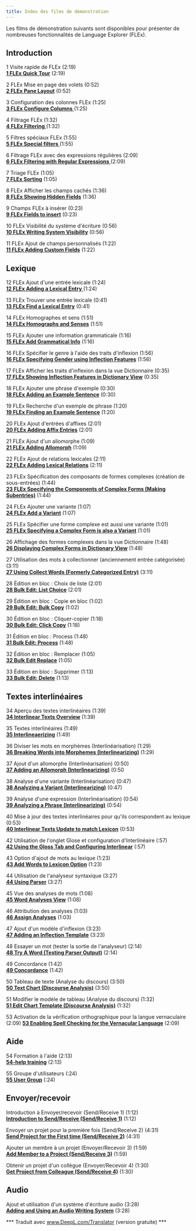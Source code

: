 ```yaml
---
title: Index des films de démonstration
---
```

Les films de démonstration suivants sont disponibles pour présenter de nombreuses fonctionnalités de Language Explorer (FLEx).

## Introduction
1 Visite rapide de FLEx (2:19)  
[**1 FLEx Quick Tour**](https://vimeo.com/showcase/3123523/video/111419885) (2:19)

2 FLEx Mise en page des volets (0:52)  
[**2 FLEx Pane Layout**](https://vimeo.com/showcase/3123523/video/111419886) (0:52)

3 Configuration des colonnes FLEx (1:25)  
[**3 FLEx Configure Columns** ](https://vimeo.com/showcase/3123523/video/111419888)(1:25)

4 Filtrage FLEx (1:32)  
[**4 FLEx Filtering** ](https://vimeo.com/showcase/3123523/video/111419890)(1:32)

5 Filtres spéciaux FLEx (1:55)  
[**5 FLEx Special filters** ](https://vimeo.com/showcase/3123523/video/111419891)(1:55)

6 Filtrage FLEx avec des expressions régulières (2:09)  
[**6 FLEx Filtering with Regular Expressions** ](https://vimeo.com/showcase/3123523/video/111421267)(2:09)

7 Triage FLEx (1:05)  
[**7 FLEx Sorting**](https://vimeo.com/showcase/3123523/video/111421269) (1:05)

8 FLEx Afficher les champs cachés (1:36)  
[**8 FLEx Showing Hidden Fields**](https://vimeo.com/showcase/3123523/video/111421271) (1:36)

9 Champs FLEx à insérer (0:23)  
[**9 FLEx Fields to insert**](https://vimeo.com/showcase/3123523/video/111421272) (0:23)

10 FLEx Visibilité du système d'écriture (0:56)  
[**10 FLEx Writing System Visibility**](https://vimeo.com/showcase/3123523/video/111421275) (0:56)

11 FLEx Ajout de champs personnalisés (1:22)  
[**11 FLEx Adding Custom Fields**](https://vimeo.com/showcase/3123523/video/111522255) (1:22)

## Lexique

12 FLEx Ajout d'une entrée lexicale (1:24)  
[**12 FLEx Adding a Lexical Entry** ](https://vimeo.com/showcase/3123523/video/111522254)(1:24)

13 FLEx Trouver une entrée lexicale (0:41)  
[**13 FLEx Find a Lexical Entry**](https://vimeo.com/showcase/3123523/video/111522253) (0:41)

14 FLEx Homographes et sens (1:51)  
[**14 FLEx Homographs and Senses**](https://vimeo.com/showcase/3123523/video/111522256) (1:51)

15 FLEx Ajouter une information grammaticale (1:16)  
[**15 FLEx Add Grammatical Info**](https://vimeo.com/showcase/3123523/video/116262072) (1:16)

16 FLEx Spécifier le genre à l'aide des traits d'inflexion (1:56)  
[**16 FLEx Specifying Gender using Inflection Features**](https://vimeo.com/showcase/3123523/video/116262073) (1:56)

17 FLEx Afficher les traits d'inflexion dans la vue Dictionnaire (0:35)  
[**17 FLEx Showing Inflection Features in Dictionary View**](https://vimeo.com/showcase/3123523/video/116262074) (0:35)

18 FLEx Ajouter une phrase d'exemple (0:30)  
[**18 FLEx Adding an Example Sentence**](https://vimeo.com/showcase/3123523/video/116262081) (0:30)

19 FLEx Recherche d'un exemple de phrase (1:20)  
[**19 FLEx Finding an Example Sentence**](https://vimeo.com/showcase/3123523/video/116262082) (1:20)

20 FLEx Ajout d'entrées d'affixes (2:01)  
[**20 FLEx Adding Affix Entries**](https://vimeo.com/showcase/3123523/video/116264098) (2:01)

21 FLEx Ajout d'un allomorphe (1:09)  
[**21 FLEx Adding Allomorph**](https://vimeo.com/showcase/3123523/video/116264100) (1:09)

22 FLEx Ajout de relations lexicales (2:11)  
[**22 FLEx Adding Lexical Relations**](https://vimeo.com/showcase/3123523/video/116264101) (2:11)

23 FLEx Spécification des composants de formes complexes (création de sous-entrées) (1:44)  
[**23 FLEx Specifying the Components of Complex Forms (Making Subentries)**](https://vimeo.com/showcase/3123523/video/116264102) (1:44)

24 FLEx Ajouter une variante (1:07)  
[**24 FLEx Add a Variant**](https://vimeo.com/showcase/3123523/video/116264104) (1:07)

25 FLEx Spécifier une forme complexe est aussi une variante (1:01)  
[**25 FLEx Specifying a Complex Form is also a Variant**](https://vimeo.com/showcase/3123523/video/116266119) (1:01)

26 Affichage des formes complexes dans la vue Dictionnaire (1:48)  
[**26 Displaying Complex Forms in Dictionary View**](https://vimeo.com/showcase/3123523/video/118855078) (1:48)

27 Utilisation des mots à collectionner (anciennement entrée catégorisée) (3:11)  
[**27 Using Collect Words (Formerly Categorized Entry)**](https://vimeo.com/showcase/3123523/video/116266123) (3:11)

28 Édition en bloc : Choix de liste (2:01)  
[**28 Bulk Edit: List Choice**](https://vimeo.com/showcase/3123523/video/116266128) (2:01)

29 Édition en bloc : Copie en bloc (1:02)  
[**29 Bulk Edit: Bulk Copy**](https://vimeo.com/showcase/3123523/video/116266132) (1:02)

30 Édition en bloc : Cliquer-copier (1:18)  
[**30 Bulk Edit: Click Copy**](https://vimeo.com/showcase/3123523/video/116326033) (1:18)

31 Édition en bloc : Process (1:48)  
[**31 Bulk Edit: Process**](https://vimeo.com/showcase/3123523/video/116326034) (1:48)

32 Édition en bloc : Remplacer (1:05)  
[**32 Bulk Edit Replace**](https://vimeo.com/showcase/3123523/video/191684691) (1:05)

33 Édition en bloc : Supprimer (1:13)  
[**33 Bulk Edit: Delete**](https://vimeo.com/showcase/3123523/video/116326036) (1:13)


## Textes interlinéaires

34 Aperçu des textes interlinéaires (1:39)  
[**34 Interlinear Texts Overview**](https://vimeo.com/showcase/3123523/video/116326037) (1:39)

35 Textes interlinéaires (1:49)  
[**35 Interlineaerizing**](https://vimeo.com/showcase/3123523/video/117592920) (1:49)

36 Diviser les mots en morphèmes (Interlinéarisation) (1:29)  
[**36 Breaking Words into Morphemes (Interlinearizing)**](https://vimeo.com/showcase/3123523/video/129897276) (1:29)

37 Ajout d'un allomorphe (Interlinéarisation) (0:50)  
[**37 Adding an Allomorph (Interlinearizing)**](https://vimeo.com/showcase/3123523/video/129897283) (0:50

38 Analyse d'une variante (Interlinéarisation) (0:47)  
[**38 Analyzing a Variant (Interlinearizing)**](https://vimeo.com/showcase/3123523/video/129897288) (0:47)

39 Analyse d'une expression (Interlinéarisation) (0:54)  
[**39 Analyzing a Phrase (Interlinearizing)**](https://vimeo.com/showcase/3123523/video/129897290) (0:54)

40 Mise à jour des textes interlinéaires pour qu'ils correspondent au lexique (0:53)  
[**40 Interlinear Texts Update to match Lexicon**](https://vimeo.com/showcase/3123523/video/129897292) (0:53)

42 Utilisation de l'onglet Glose et configuration d'Interlinéaire (:57)  
[**42 Using the Gloss Tab and Configuring Interlinear**](https://vimeo.com/showcase/3123523/video/191684692) (:57)

43 Option d'ajout de mots au lexique (1:23)  
[**43 Add Words to Lexicon Option**](https://vimeo.com/showcase/3123523/video/191684693) (1:23)

44 Utilisation de l'analyseur syntaxique (3:27)  
[**44 Using Parser**](https://vimeo.com/showcase/3123523/video/191684687) (3:27)

45 Vue des analyses de mots (1:08)  
[**45 Word Analyses View**](https://vimeo.com/showcase/3123523/video/191684686) (1:08)

46 Attribution des analyses (1:03)  
[**46 Assign Analyses**](https://vimeo.com/showcase/3123523/video/118855079) (1:03)

47 Ajout d'un modèle d'inflexion (3:23)  
[**47 Adding an Inflection Template**](https://vimeo.com/showcase/3123523/video/191684690) (3:23)

48 Essayer un mot (tester la sortie de l'analyseur) (2:14)  
[**48 Try A Word (Testing Parser Output)**](https://vimeo.com/showcase/3123523/video/191684689) (2:14)

49 Concordance (1:42)  
[**49 Concordance**](https://vimeo.com/showcase/3123523/video/191683746) (1:42)

50 Tableau de texte (Analyse du discours) (3:50)  
[**50 Text Chart (Discourse Analysis)**](https://vimeo.com/showcase/3123523/video/191684720) (3:50)

51 Modifier le modèle de tableau (Analyse du discours) (1:32)  
[**51 Edit Chart Template (Discourse Analysis)**](https://vimeo.com/showcase/3123523/video/191684719) (1:32)

53 Activation de la vérification orthographique pour la langue vernaculaire (2:09)
[**53 Enabling Spell Checking for the Vernacular Language**](https://vimeo.com/showcase/3123523/video/191684739) (2:09)

## Aide

54 Formation à l'aide (2:13)  
[**54-help training**](https://vimeo.com/showcase/3123523/video/191684737) (2:13)

55 Groupe d'utilisateurs (:24)  
[**55 User Group**](https://vimeo.com/showcase/3123523/video/191684738) (:24)

## Envoyer/recevoir

Introduction à Envoyer/recevoir (Send/Receive 1) (1:12)  
[**Introduction to Send/Receive (Send/Receive 1)**](https://vimeo.com/showcase/3123523/video/111737713) (1:12)

Envoyer un projet pour la première fois (Send/Receive 2) (4:31)  
[**Send Project for the First time (Send/Receive 2)**](https://vimeo.com/showcase/3123523/video/111737712) (4:31)

Ajouter un membre à un projet (Envoyer/Recevoir 3) (1:59)  
[**Add Member to a Project (Send/Receive 3)**](https://vimeo.com/showcase/3123523/video/111737711) (1:59)

Obtenir un projet d'un collègue (Envoyer/Recevoir 4) (1:30)  
[**Get Project from Colleague (Send/Receive 4)**](https://vimeo.com/showcase/3123523/video/111737710) (1:30)


## Audio
Ajout et utilisation d'un système d'écriture audio (3:28)  
[**Adding and Using an Audio Writing System**](https://vimeo.com/showcase/3123523/video/126138701) (3:28)

\*\*\* Traduit avec www.DeepL.com/Translator (version gratuite) \*\*\*
